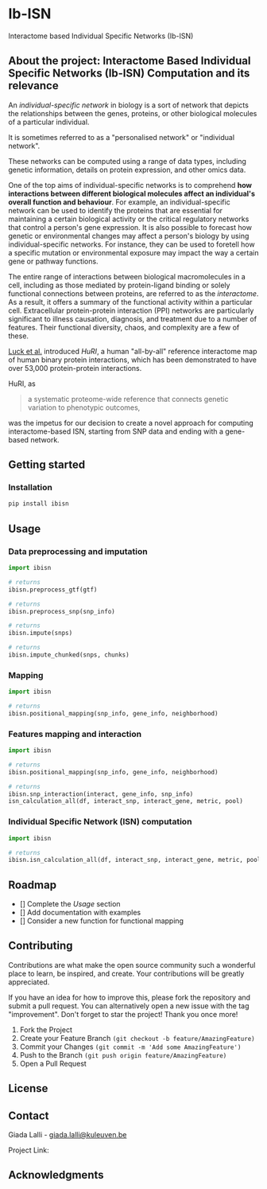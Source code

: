 # Ib-ISN
Interactome based Individual Specific Networks (Ib-ISN)

## About the project: Interactome Based Individual Specific Networks (Ib-ISN) Computation and its relevance

An *individual-specific network* in biology is a sort of network that depicts the relationships between the genes, proteins, or other biological molecules of a particular individual. 

It is sometimes referred to as a "personalised network" or "individual network". 

These networks can be computed using a range of data types, including genetic information, details on protein expression, and other omics data.

One of the top aims of individual-specific networks is to comprehend **how interactions between different biological molecules affect an individual's overall function and behaviour**. For example, an individual-specific network can be used to identify the proteins that are essential for maintaining a certain biological activity or the critical regulatory networks that control a person's gene expression. It is also possible to forecast how genetic or environmental changes may affect a person's biology by using individual-specific networks. For instance, they can be used to foretell how a specific mutation or environmental exposure may impact the way a certain gene or pathway functions.

The entire range of interactions between biological macromolecules in a cell, including as those mediated by protein-ligand binding or solely functional connections between proteins, are referred to as the *interactome*. As a result, it offers a summary of the functional activity within a particular cell. Extracellular protein-protein interaction (PPI) networks are particularly significant to illness causation, diagnosis, and treatment due to a number of features. Their functional diversity, chaos, and complexity are a few of these.

[Luck et al.](https://www.nature.com/articles/s41586-020-2188-x) introduced *HuRI*, a human "all-by-all" reference interactome map of human binary protein interactions, which has been demonstrated to have over 53,000 protein-protein interactions. 

HuRI, as 
> a systematic proteome-wide reference that connects genetic variation to phenotypic outcomes,

was the impetus for our decision to create a novel approach for computing interactome-based ISN, starting from SNP data and ending with a gene-based network.

## Getting started

### Installation

```bash
pip install ibisn
```

## Usage

### Data preprocessing and imputation

```python
import ibisn

# returns 
ibisn.preprocess_gtf(gtf)

# returns 
ibisn.preprocess_snp(snp_info)

# returns 
ibisn.impute(snps)

# returns 
ibisn.impute_chunked(snps, chunks)

```

### Mapping

```python
import ibisn

# returns 
ibisn.positional_mapping(snp_info, gene_info, neighborhood)

```
### Features mapping and interaction

```python
import ibisn

# returns 
ibisn.positional_mapping(snp_info, gene_info, neighborhood)

# returns 
ibisn.snp_interaction(interact, gene_info, snp_info)
isn_calculation_all(df, interact_snp, interact_gene, metric, pool)
```
### Individual Specific Network (ISN) computation

```python
import ibisn

# returns 
ibisn.isn_calculation_all(df, interact_snp, interact_gene, metric, pool)
```

## Roadmap
- [] Complete the _Usage_ section
- [] Add documentation with examples
- [] Consider a new function for functional mapping

## Contributing

Contributions are what make the open source community such a wonderful place to learn, be inspired, and create. 
Your contributions will be greatly appreciated.

If you have an idea for how to improve this, please fork the repository and submit a pull request. You can alternatively open a new issue with the tag "improvement". Don't forget to star the project! Thank you once more!

1. Fork the Project
2. Create your Feature Branch `(git checkout -b feature/AmazingFeature)`
3. Commit your Changes `(git commit -m 'Add some AmazingFeature')`
4. Push to the Branch `(git push origin feature/AmazingFeature)`
5. Open a Pull Request

## License

## Contact
Giada Lalli - giada.lalli@kuleuven.be

Project Link: 

## Acknowledgments

